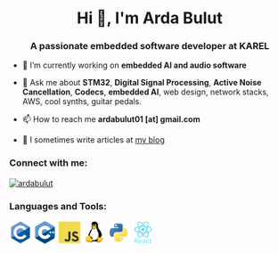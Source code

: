 <h1 align="center">Hi 👋, I'm Arda Bulut</h1>
<h3 align="center">A passionate embedded software developer at KAREL</h3>

- 🔭 I’m currently working on **embedded AI and audio software**

- 💬 Ask me about **STM32**, **Digital Signal Processing**, **Active Noise Cancellation**, **Codecs**, **embedded AI**, web design, network stacks, AWS, cool synths, guitar pedals.

- 📫 How to reach me **ardabulut01 [at] gmail.com**

- 📝 I sometimes write articles at [my blog](https://ardaa.vercel.app)
<h3 align="left">Connect with me:</h3>
<p align="left">
<a href="https://linkedin.com/in/ardabulut" target="blank"><img align="center" src="https://raw.githubusercontent.com/rahuldkjain/github-profile-readme-generator/master/src/images/icons/Social/linked-in-alt.svg" alt="ardabulut" height="30" width="40" /></a>
</p>

<h3 align="left">Languages and Tools:</h3>
<p align="left"> <a target="_blank" rel="noreferrer"> <img src="https://raw.githubusercontent.com/devicons/devicon/master/icons/c/c-original.svg" alt="c" width="40" height="40"/> </a> <a target="_blank" rel="noreferrer"> <img src="https://raw.githubusercontent.com/devicons/devicon/master/icons/cplusplus/cplusplus-original.svg" alt="cplusplus" width="40" height="40"/> </a> <a target="_blank" rel="noreferrer"> <img src="https://raw.githubusercontent.com/devicons/devicon/master/icons/javascript/javascript-original.svg" alt="javascript" width="40" height="40"/> </a> <a target="_blank" rel="noreferrer"> <img src="https://raw.githubusercontent.com/devicons/devicon/master/icons/linux/linux-original.svg" alt="linux" width="40" height="40"/> </a> <a target="_blank" rel="noreferrer"> <img src="https://raw.githubusercontent.com/devicons/devicon/master/icons/python/python-original.svg" alt="python" width="40" height="40"/> </a> <a target="_blank" rel="noreferrer"> <img src="https://raw.githubusercontent.com/devicons/devicon/master/icons/react/react-original-wordmark.svg" alt="react" width="40" height="40"/> </a> </p>
